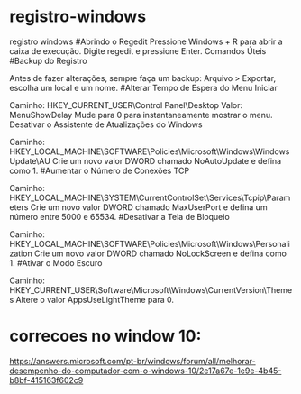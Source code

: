 # registro-windows
registro windows
#Abrindo o Regedit
Pressione Windows + R para abrir a caixa de execução.
Digite regedit e pressione Enter.
Comandos Úteis
#Backup do Registro

Antes de fazer alterações, sempre faça um backup: Arquivo > Exportar, escolha um local e um nome.
#Alterar Tempo de Espera do Menu Iniciar

Caminho: HKEY_CURRENT_USER\Control Panel\Desktop
Valor: MenuShowDelay
Mude para 0 para instantaneamente mostrar o menu.
Desativar o Assistente de Atualizações do Windows

Caminho: HKEY_LOCAL_MACHINE\SOFTWARE\Policies\Microsoft\Windows\WindowsUpdate\AU
Crie um novo valor DWORD chamado NoAutoUpdate e defina como 1.
#Aumentar o Número de Conexões TCP

Caminho: HKEY_LOCAL_MACHINE\SYSTEM\CurrentControlSet\Services\Tcpip\Parameters
Crie um novo valor DWORD chamado MaxUserPort e defina um número entre 5000 e 65534.
#Desativar a Tela de Bloqueio

Caminho: HKEY_LOCAL_MACHINE\SOFTWARE\Policies\Microsoft\Windows\Personalization
Crie um novo valor DWORD chamado NoLockScreen e defina como 1.
#Ativar o Modo Escuro

Caminho: HKEY_CURRENT_USER\Software\Microsoft\Windows\CurrentVersion\Themes
Altere o valor AppsUseLightTheme para 0.

# correcoes no window 10:
https://answers.microsoft.com/pt-br/windows/forum/all/melhorar-desempenho-do-computador-com-o-windows-10/2e17a67e-1e9e-4b45-b8bf-415163f602c9
